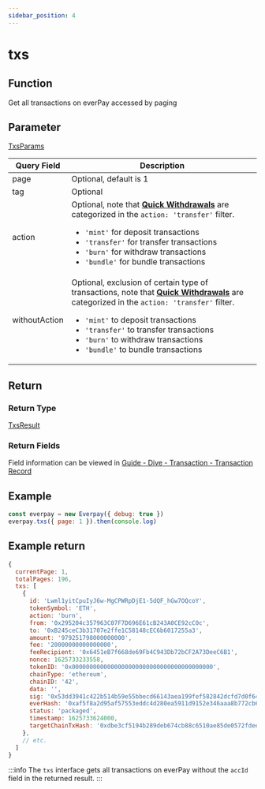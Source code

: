 ```yaml
---
sidebar_position: 4
---
```


# txs

## Function

Get all transactions on everPay accessed by paging

## Parameter

[TxsParams](../types#txsparams)

|Query Field|Description|
|---|---|
|page|Optional, default is 1|
|tag|Optional|
|action|Optional, note that **[Quick Withdrawals](../../../guide/dive/withdraw#quick-withdrawal)** are categorized in the `action: 'transfer'` filter. <ul><li>`'mint'` for deposit transactions</li><li>`'transfer'` for transfer transactions</li><li>`'burn'` for withdraw transactions</li><li>`'bundle'` for bundle transactions</li></ul>|
|withoutAction|Optional, exclusion of certain type of transactions, note that **[Quick Withdrawals](../../../guide/dive/withdraw#quick-withdrawal)** are categorized in the `action: 'transfer'` filter. <ul><li>`'mint'` to deposit transactions</li><li>`'transfer'` to transfer transactions</li><li>`'burn'` to withdraw transactions</li><li>`'bundle'` to bundle transactions</li></ul>|

## Return

### Return Type

[TxsResult](../types#txsresult)

### Return Fields

Field information can be viewed in [Guide - Dive - Transaction - Transaction Record](../../../guide/dive/transaction#transaction-record)

## Example

```js
const everpay = new Everpay({ debug: true })
everpay.txs({ page: 1 }).then(console.log)
```

## Example return

```js
{
  currentPage: 1,
  totalPages: 196,
  txs: [
    {
      id: 'Lwml1yitCpuIyJ6w-MgCPWRpDjE1-5dQF_hGw7OQcoY',
      tokenSymbol: 'ETH',
      action: 'burn',
      from: '0x295204c357963C07F7D696E61cB243A0CE92cC0c',
      to: '0xB245ceC3b31707e2ffe1C58148cEC6b6017255a3',
      amount: '979251798000000000',
      fee: '20000000000000000',
      feeRecipient: '0x6451eB7f668de69Fb4C943Db72bCF2A73DeeC6B1',
      nonce: 1625733233558,
      tokenID: '0x0000000000000000000000000000000000000000',
      chainType: 'ethereum',
      chainID: '42',
      data: '',
      sig: '0x53dd3941c422b514b59e55bbecd66143aea199fef582842dcfd7d0f64aad4cf21f0e95fcc2346a44bc027e1a0ef474960d51b5745a6e9685930a14920d2b1afa1b',
      everHash: '0xaf5f8a2d95af57553eddc4d280ea5911d9152e346aaa8b772cb61db05ea05590',
      status: 'packaged',
      timestamp: 1625733624000,
      targetChainTxHash: '0xdbe3cf5194b289deb674cb88c6510ae85de0572fdeefd83d0cd1dbdaf8f9d94e'
    },
    // etc.
  ]
}
```

:::info
The `txs` interface gets all transactions on everPay without the `accId` field in the returned result.
:::
